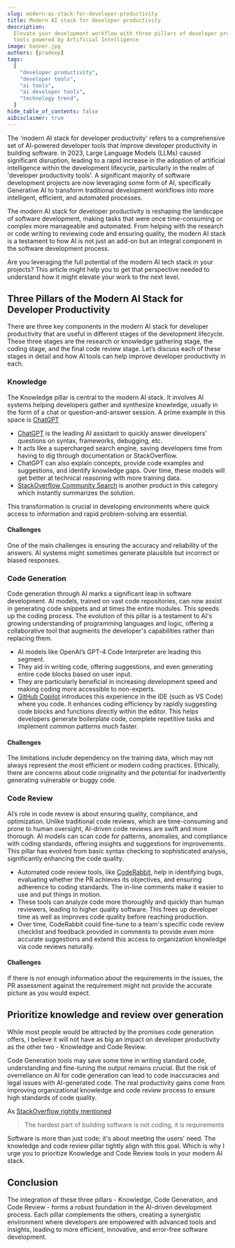 ```yaml
---
slug: modern-ai-stack-for-developer-productivity
title: Modern AI stack for developer productivity
description:
  Elevate your development workflow with three pillars of developer productivity
  tools powered by Artificial Intelligence
image: banner.jpg
authors: [pradeep]
tags:
  [
    "developer productivity",
    "developer tools",
    "ai tools",
    "ai developer tools",
    "technology trend",
  ]
hide_table_of_contents: false
aiDisclaimer: true
---
```


The 'modern AI stack for developer productivity' refers to a comprehensive set
of AI-powered developer tools that improve developer productivity in building
software. In 2023, Large Language Models (LLMs) caused significant disruption,
leading to a rapid increase in the adoption of artificial intelligence within
the development lifecycle, particularly in the realm of 'developer productivity
tools'. A significant majority of software development projects are now
leveraging some form of AI, specifically Generative AI to transform traditional
development workflows into more intelligent, efficient, and automated processes.

The modern AI stack for developer productivity is reshaping the landscape of
software development, making tasks that were once time-consuming or complex more
manageable and automated. From helping with the research or code writing to
reviewing code and ensuring quality, the modern AI stack is a testament to how
AI is not just an add-on but an integral component in the software development
process.

Are you leveraging the full potential of the modern AI tech stack in your
projects? This article might help you to get that perspective needed to
understand how it might elevate your work to the next level.

<!--truncate-->

## Three Pillars of the **Modern AI Stack for Developer Productivity**

There are three key components in the modern AI stack for developer productivity
that are useful in different stages of the development lifecycle. These three
stages are the research or knowledge gathering stage, the coding stage, and the
final code review stage. Let’s discuss each of these stages in detail and how AI
tools can help improve developer productivity in each.

### Knowledge

The Knowledge pillar is central to the modern AI stack. It involves AI systems
helping developers gather and synthesize knowledge, usually in the form of a
chat or question-and-answer session. A prime example in this space is
[ChatGPT](https://chat.openai.com/)

- [ChatGPT](https://chat.openai.com/) is the leading AI assistant to quickly
  answer developers' questions on syntax, frameworks, debugging, etc.
- It acts like a supercharged search engine, saving developers time from having
  to dig through documentation or StackOverflow.
- ChatGPT can also explain concepts, provide code examples and suggestions, and
  identify knowledge gaps. Over time, these models will get better at technical
  reasoning with more training data.
- [StackOverflow Community Search](https://stackoverflow.co/labs/search/) is
  another product in this category which instantly summarizes the solution.

This transformation is crucial in developing environments where quick access to
information and rapid problem-solving are essential.

#### Challenges

One of the main challenges is ensuring the accuracy and reliability of the
answers. AI systems might sometimes generate plausible but incorrect or biased
responses.

### Code Generation

Code generation through AI marks a significant leap in software development. AI
models, trained on vast code repositories, can now assist in generating code
snippets and at times the entire modules. This speeds up the coding process. The
evolution of this pillar is a testament to AI's growing understanding of
programming languages and logic, offering a collaborative tool that augments the
developer's capabilities rather than replacing them.

- AI models like OpenAI’s GPT-4 Code Interpreter are leading this segment.
- They aid in writing code, offering suggestions, and even generating entire
  code blocks based on user input.
- They are particularly beneficial in increasing development speed and making
  coding more accessible to non-experts.
- [GitHub Copilot](https://github.com/features/copilot) introduces this
  experience in the IDE (such as VS Code) where you code. It enhances coding
  efficiency by rapidly suggesting code blocks and functions directly within the
  editor. This helps developers generate boilerplate code, complete repetitive
  tasks and implement common patterns much faster.

#### Challenges

The limitations include dependency on the training data, which may not always
represent the most efficient or modern coding practices. Ethically, there are
concerns about code originality and the potential for inadvertently generating
vulnerable or buggy code.

### Code Review

AI’s role in code review is about ensuring quality, compliance, and
optimization. Unlike traditional code reviews, which are time-consuming and
prone to human oversight, AI-driven code reviews are swift and more thorough. AI
models can scan code for patterns, anomalies, and compliance with coding
standards, offering insights and suggestions for improvements. This pillar has
evolved from basic syntax checking to sophisticated analysis, significantly
enhancing the code quality.

- Automated code review tools, like [CodeRabbit](https://coderabbit.ai/), help
  in identifying bugs, evaluating whether the PR achieves its objectives, and
  ensuring adherence to coding standards. The in-line comments make it easier to
  use and put things in motion.
- These tools can analyze code more thoroughly and quickly than human reviewers,
  leading to higher quality software. This frees up developer time as well as
  improves code quality before reaching production.
- Over time, CodeRabbit could fine-tune to a team's specific code review
  checklist and feedback provided in comments to provide even more accurate
  suggestions and extend this access to organization knowledge via code reviews
  naturally.

#### Challenges

If there is not enough information about the requirements in the issues, the PR
assessment against the requirement might not provide the accurate picture as you
would expect.

## Prioritize knowledge and review over generation

While most people would be attracted by the promises code generation offers, I
believe it will not have as big an impact on developer productivity as the other
two - Knowledge and Code Review.

Code Generation tools may save some time in writing standard code, understanding
and fine-tuning the output remains crucial. But the risk of overreliance on AI
for code generation can lead to code inaccuracies and legal issues with
AI-generated code. The real productivity gains come from improving
organizational knowledge and code review process to ensure high standards of
code quality.

As
[StackOverflow rightly mentioned](https://stackoverflow.blog/2023/12/29/the-hardest-part-of-building-software-is-not-coding-its-requirements/)

> The hardest part of building software is not coding, it is requirements

Software is more than just code; it's about meeting the users' need. The
knowledge and code review pillar tightly align with this goal. Which is why I
urge you to prioritize Knowledge and Code Review tools in your modern AI stack.

## Conclusion

The integration of these three pillars - Knowledge, Code Generation, and Code
Review - forms a robust foundation in the AI-driven development process. Each
pillar complements the others, creating a synergistic environment where
developers are empowered with advanced tools and insights, leading to more
efficient, innovative, and error-free software development.
